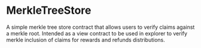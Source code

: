 # MerkleTreeStore

A simple merkle tree store contract that allows users to verify claims against a merkle root. Intended as a view contract to be used in explorer to verify merkle inclusion of claims for rewards and refunds distributions.
